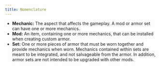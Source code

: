 ```yaml
---
title: Nomenclature
---
```

- __Mechanic:__ The aspect that affects the gameplay. A mod or armor set can have one or more mechanics.
- __Mod:__ An item, containing one or more mechanics, that can be installed when creating custom armor.
- __Set:__ One or more pieces of armor that must be worn together and provide mechanics when worn. Mechanics contained 
within sets are meant to be integrated, and not salvageable from the armor. In addition, armor sets are not intended to 
be upgraded with other mods.
